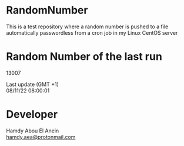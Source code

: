 # RandomNumber    
This is a test repository where a random number is pushed to a file automatically passwordless from a cron job in my Linux CentOS server    
# Random Number of the last run   
13007
      
Last update (GMT +1)    
08/11/22 08:00:01
# Developer    
Hamdy Abou El Anein   
hamdy.aea@protonmail.com
